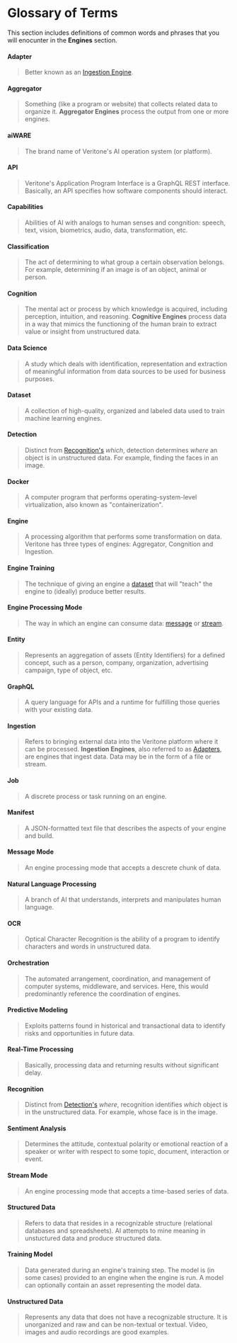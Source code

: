 # Glossary of Terms

This section includes definitions of common words and phrases that you will enocunter in the **Engines** section.


#### Adapter
> Better known as an [Ingestion Engine](#ingestion).

#### Aggregator
> Something (like a program or website) that collects related data to organize it. **Aggregator Engines** process the output from one or more engines.

#### aiWARE
> The brand name of Veritone's AI operation system (or platform).

#### API
> Veritone's Application Program Interface is a GraphQL REST interface. Basically, an API specifies how software components should interact.

#### Capabilities
> Abilities of AI with analogs to human senses and congnition: speech, text, vision, biometrics, audio, data, transformation, etc.

#### Classification
> The act of determining to what group a certain observation belongs. For example, determining if an image is of an object, animal or person.

#### Cognition
> The mental act or process by which knowledge is acquired, including perception, intuition, and reasoning. **Cognitive Engines** process data in a way that mimics the functioning of the human brain to extract value or insight from unstructured data.

#### Data Science
> A study which deals with identification, representation and extraction of meaningful information from data sources to be used for business purposes.

#### Dataset
> A collection of high-quality, organized and labeled data used to train machine learning engines.

#### Detection
> Distinct from [Recognition's](#recognition) *which*, detection determines *where* an object is in unstructured data. For example, finding the faces in an image.

#### Docker
> A computer program that performs operating-system-level virtualization, also known as "containerization".

#### Engine
> A processing algorithm that performs some transformation on data. Veritone has three types of engines: Aggregator, Congnition and Ingestion.

#### Engine Training
> The technique of giving an engine a [dataset](#dataset) that will "teach" the engine to (ideally) produce better results.

#### Engine Processing Mode
> The way in which an engine can consume data: [message](#message-mode) or [stream](#stream-mode).

#### Entity
> Represents an aggregation of assets (Entity Identifiers) for a defined concept, such as a person, company, organization, advertising campaign, type of object, etc.

#### GraphQL
> A query language for APIs and a runtime for fulfilling those queries with your existing data.

#### Ingestion
> Refers to bringing external data into the Veritone platform where it can be processed. **Ingestion Engines**, also referred to as [Adapters](#adapters), are engines that ingest data. Data may be in the form of a file or stream.

#### Job
> A discrete process or task running on an engine.

#### Manifest
> A JSON-formatted text file that describes the aspects of your engine and build.

#### Message Mode
> An engine processing mode that accepts a descrete chunk of data.

#### Natural Language Processing
> A branch of AI that understands, interprets and manipulates human language.

#### OCR
> Optical Character Recognition is the ability of a program to identify characters and words in unstructured data.

#### Orchestration
> The automated arrangement, coordination, and management of computer systems, middleware, and services. Here, this would predominantly reference the coordination of engines.

#### Predictive Modeling
> Exploits patterns found in historical and transactional data to identify risks and opportunities in future data.

#### Real-Time Processing
> Basically, processing data and returning results without significant delay.

#### Recognition
> Distinct from [Detection's](#detection) *where*, recognition identifies *which* object is in the unstructured data. For example, whose face is in the image.

#### Sentiment Analysis
> Determines the attitude, contextual polarity or emotional reaction of a speaker or writer with respect to some topic, document, interaction or event. 

#### Stream Mode
> An engine processing mode that accepts a time-based series of data.

#### Structured Data
> Refers to data that resides in a recognizable structure (relational databases and spreadsheets). AI attempts to mine meaning in unstuctured data and produce structured data.

#### Training Model
> Data generated during an engine's training step. The model is (in some cases) provided to an engine when the engine is run. A model can optionally contain an asset representing the model data.

#### Unstructured Data
> Represents any data that does not have a recognizable structure. It is unorganized and raw and can be non-textual or textual. Video, images and audio recordings are good examples.

